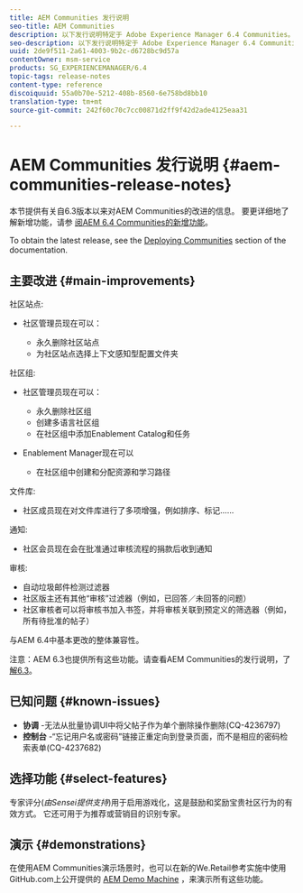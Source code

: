 ```yaml
---
title: AEM Communities 发行说明
seo-title: AEM Communities
description: 以下发行说明特定于 Adobe Experience Manager 6.4 Communities。
seo-description: 以下发行说明特定于 Adobe Experience Manager 6.4 Communities。
uuid: 2de9f511-2a61-4003-9b2c-d6728bc9d57a
contentOwner: msm-service
products: SG_EXPERIENCEMANAGER/6.4
topic-tags: release-notes
content-type: reference
discoiquuid: 55a0b70e-5212-408b-8560-6e758bd8bb10
translation-type: tm+mt
source-git-commit: 242f60c70c7cc00871d2ff9f42d2ade4125eaa31

---
```



# AEM Communities 发行说明 {#aem-communities-release-notes}

本节提供有关自6.3版本以来对AEM Communities的改进的信息。 要更详细地了解新增功能，请参 [阅AEM 6.4 Communities的新增功能](/help/communities/whats-new-aem-communities.md)。

To obtain the latest release, see the [Deploying Communities](/help/communities/deploy-communities.md#latest-releases) section of the documentation.

## 主要改进 {#main-improvements}

社区站点:

* 社区管理员现在可以：

   * 永久删除社区站点
   * 为社区站点选择上下文感知型配置文件夹

社区组:

* 社区管理员现在可以：

   * 永久删除社区组
   * 创建多语言社区组
   * 在社区组中添加Enablement Catalog和任务

* Enablement Manager现在可以

   * 在社区组中创建和分配资源和学习路径

文件库:

* 社区成员现在对文件库进行了多项增强，例如排序、标记……

通知:

* 社区会员现在会在批准通过审核流程的捐款后收到通知

审核:

* 自动垃圾邮件检测过滤器
* 社区版主还有其他“审核”过滤器（例如，已回答／未回答的问题）
* 社区审核者可以将审核书加入书签，并将审核关联到预定义的筛选器（例如，所有待批准的帖子）

与AEM 6.4中基本更改的整体兼容性。

注意：AEM 6.3也提供所有这些功能。请查看AEM Communities的发行说明，了 [解6.3](https://helpx.adobe.com/experience-manager/6-3/release-notes.html)。

## 已知问题 {#known-issues}

* **协调** -无法从批量协调UI中将父帖子作为单个删除操作删除(CQ-4236797)
* **控制台** -“忘记用户名或密码”链接正重定向到登录页面，而不是相应的密码检索表单(CQ-4237682)

## 选择功能 {#select-features}

专家评分(*由Sensei提供支持*)用于启用游戏化，这是鼓励和奖励宝贵社区行为的有效方式。 它还可用于为推荐或营销目的识别专家。

## 演示 {#demonstrations}

在使用AEM Communities演示场景时，也可以在新的We.Retail参考实施中使用GitHub.com上公开提供的 [AEM Demo Machine](https://github.com/Adobe-Marketing-Cloud/aem-demo-machine/wiki) ，来演示所有这些功能。
